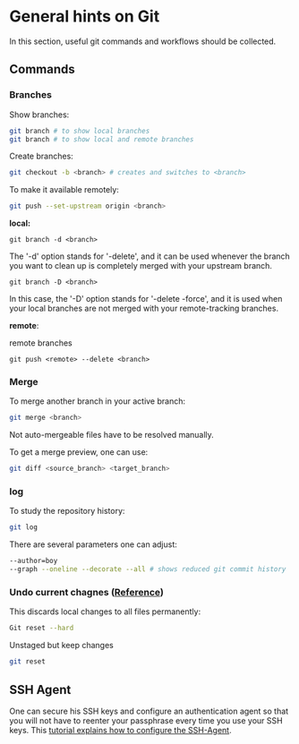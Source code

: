# General hints on Git

In this section, useful git commands and workflows should be collected.

## Commands

### Branches

Show branches:

```bash
git branch # to show local branches
git branch # to show local and remote branches
```

Create branches:

```bash
git checkout -b <branch> # creates and switches to <branch>
```

To make it available remotely:

```bash
git push --set-upstream origin <branch>
```

**local:**

```shell
git branch -d <branch>
```

The '-d' option stands for '-delete', and it can be used whenever the branch you want to clean up is completely merged with your upstream branch.

```shell
git branch -D <branch>
```

In this case, the '-D' option stands for '-delete -force',  and it is used when your local branches are not merged with your remote-tracking branches.

**remote**:

remote branches

```shell
git push <remote> --delete <branch>
```

### Merge

To merge another branch in your active branch:

```bash
git merge <branch>
```

Not auto-mergeable files have to be resolved manually.

To get a merge preview, one can use:

```bash
git diff <source_branch> <target_branch>
```

### log

To study the repository history:

```bash
git log
```

There are several parameters one can adjust:

```bash
--author=boy
--graph --oneline --decorate --all # shows reduced git commit history
```

### Undo current chagnes ([Reference][Undo current changes])

This discards local changes to all files permanently:

```bash
Git reset --hard
```

Unstaged but keep changes

```bash
git reset
```

## SSH Agent

One can secure his SSH keys and configure an authentication agent so that you will not have to reenter your passphrase every time you use your SSH keys.
This [tutorial explains how to configure the SSH-Agent].

[tutorial explains how to configure the SSH-Agent]: https://docs.github.com/en/authentication/connecting-to-github-with-ssh/working-with-ssh-key-passphrases#auto-launching-ssh-agent-on-git-for-windows
[Undo current changes]: https://docs.gitlab.com/ee/topics/git/numerous_undo_possibilities_in_git/
